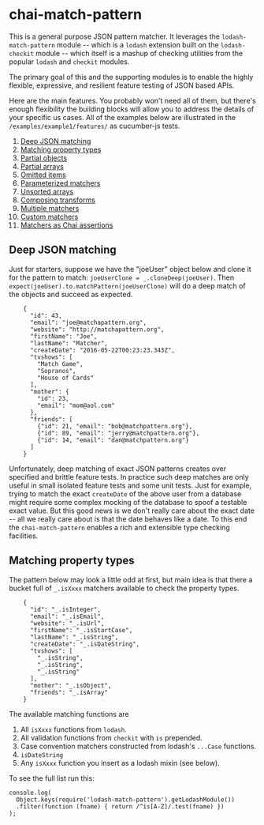 # chai-match-pattern

This is a general purpose JSON pattern matcher. It leverages the `lodash-match-pattern` module -- which is a `lodash` extension built on the `lodash-checkit` module -- which itself is a mashup of checking utilities from the popular `lodash` and `checkit` modules.

The primary goal of this and the supporting modules is to enable the highly flexible, expressive, and resilient feature testing of JSON based APIs.

Here are the main features. You probably won't need all of them, but there's enough flexibility the building blocks will allow you to address the details of your specific us cases. All of the examples below are illustrated in the `/examples/example1/features/` as cucumber-js tests.

1. [Deep JSON matching](#deep-json-matching)
1. [Matching property types](#matching-property-types)
1. [Partial objects](#partial_object)
1. [Partial arrays](#partial_array)
1. [Omitted items](#omitted)
1. [Parameterized matchers](#parameterized)
1. [Unsorted arrays](#unsorted)
1. [Composing transforms](#composing)
1. [Multiple matchers](#multiple)
1. [Custom matchers](#custom)
1. [Matchers as Chai assertions](#chai)

## Deep JSON matching

Just for starters, suppose we have the "joeUser" object below and clone it for the pattern to match: `joeUserClone = _.cloneDeep(joeUser)`. Then `expect(joeUser).to.matchPattern(joeUserClone)` will do a deep match of the objects and succeed as expected.
```
    {
      "id": 43,
      "email": "joe@matchapattern.org",
      "website": "http://matchapattern.org",
      "firstName": "Joe",
      "lastName": "Matcher",
      "createDate": "2016-05-22T00:23:23.343Z",
      "tvshows": [
        "Match Game",
        "Sopranos",
        "House of Cards"
      ],
      "mother": {
        "id": 23,
        "email": "mom@aol.com"
      },
      "friends": [
        {"id": 21, "email": "bob@matchpattern.org"},
        {"id": 89, "email": "jerry@matchpattern.org"},
        {"id": 14, "email": "dan@matchpattern.org"}
      ]
    }
```
Unfortunately, deep matching of exact JSON patterns creates over specified and brittle feature tests. In practice such deep matches are only useful in small isolated feature tests and some unit tests. Just for example, trying to match the exact `createDate` of the above user from a database might require some complex mocking of the database to spoof a testable exact value. But this good news is we don't really care about the exact date -- all we really care about is that the date behaves like a date. To this end the `chai-match-pattern` enables a rich and extensible type checking facilities.

## Matching property types

The pattern below may look a little odd at first, but main idea is that there a bucket full of `_.isXxxx` matchers available to check the property types.
```
    {
      "id": "_.isInteger",
      "email": "_.isEmail",
      "website": "_.isUrl",
      "firstName": "_.isStartCase",
      "lastName": "_.isString",
      "createDate": "_.isDateString",
      "tvshows": [
        "_.isString",
        "_.isString",
        "_.isString"
      ],
      "mother": "_.isObject",
      "friends": "_.isArray"
    }
```
The available matching functions are

1. All `isXxxx` functions from `lodash`.
1. All validation functions from `checkit` with `is` prepended.
1. Case convention matchers constructed from lodash's `...Case` functions.
1. `isDateString`
1. Any `isXxxx` function you insert as a lodash mixin (see below).

To see the full list run this:
```
console.log(
  Object.keys(require('lodash-match-pattern').getLodashModule())
  .filter(function (fname) { return /^is[A-Z]/.test(fname) })
);
```
